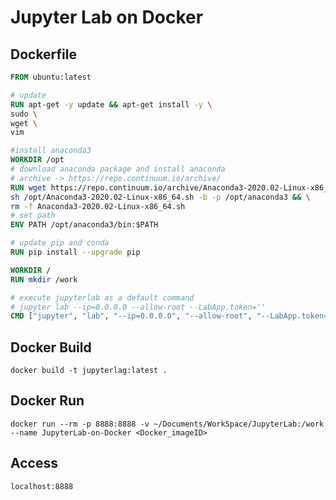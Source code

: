 # Jupyter Lab on Docker

## Dockerfile
```Dockerfile
FROM ubuntu:latest

# update
RUN apt-get -y update && apt-get install -y \
sudo \
wget \
vim

#install anaconda3
WORKDIR /opt
# download anaconda package and install anaconda
# archive -> https://repo.continuum.io/archive/
RUN wget https://repo.continuum.io/archive/Anaconda3-2020.02-Linux-x86_64.sh && \
sh /opt/Anaconda3-2020.02-Linux-x86_64.sh -b -p /opt/anaconda3 && \
rm -f Anaconda3-2020.02-Linux-x86_64.sh
# set path
ENV PATH /opt/anaconda3/bin:$PATH

# update pip and conda
RUN pip install --upgrade pip

WORKDIR /
RUN mkdir /work

# execute jupyterlab as a default command
# jupyter lab --ip=0.0.0.0 --allow-root --LabApp.token=''
CMD ["jupyter", "lab", "--ip=0.0.0.0", "--allow-root", "--LabApp.token=''"]
```

## Docker Build
`docker build -t jupyterlag:latest .`  

## Docker Run
`docker run --rm -p 8888:8888 -v ~/Documents/WorkSpace/JupyterLab:/work --name JupyterLab-on-Docker <Docker_imageID>`
## Access
`localhost:8888`